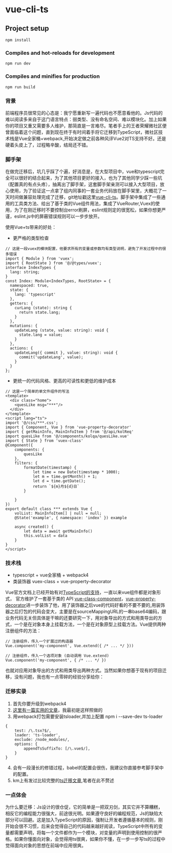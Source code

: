 # vue-cli-ts

## Project setup
```
npm install
```

### Compiles and hot-reloads for development
```
npm run dev
```

### Compiles and minifies for production
```
npm run build
```


### 背景
前端程序员很常见的心态是：我宁愿重新写一遍代码也不愿意看他的。Js代码的难以阅读多来自于这门语言特点：弱类型、没有命名空间、难以模块化。加上如果你的项目又重又需要多人维护，那简直是一言难尽。笔者手上的王者荣耀微社区便曾面临着这个问题，直到现在终于有时间着手将它迁移到TypeScript，微社区技术栈是Vue全家桶+webpack,开始决定做之前各种风评Vue2对TS支持不好。还是硬着头皮上了，过程略辛酸，结局还不错。

### 脚手架
在做完迁移后，坑几乎踩了个遍，好消息是，在大型项目中，vue和typescript完全可以很好的结合起来，为了其他项目更好的接入，也为了其他同学少踩一些坑（配置真的有点头疼），抽离出了脚手架，这套脚手架亲测可以接入大型项目，放心使用，为了验证这一点拿了组内同事的一套业务代码放在脚手架里，大概花了一天时间做兼容处理完成了迁移，git地址戳这里[vue-cli-ts](https://git.code.tencent.com/slugteam/vue-cli-ts/)。脚手架中集成了一些通用的工具类方法、给出了基于类的Vue组件用法，集成了VueRouter,Vuex的使用，为了在刚迁移时不要控制台error刷屏，eslint规则定的很宽松，如果你想更严谨，eslint.js中的屏蔽错误规则可以一步步放开。

使用Vue+ts带来的好处：
- 更严格的类型检查
```
// 这是一段vuex的模块配置，他要求所有的变量或参数均有类型说明，避免了开发过程中的很多错误
import { Module } from 'vuex';
import { RootState } from '@/@types/vuex';
interface IndexTypes {
  lang: string;
}
const Index: Module<IndexTypes, RootState> = {
  namespaced: true,
  state: {
    lang: 'typescript'
  },
  getters: {
    curLang (state): string {
      return state.lang;
    }
  },
  mutations: {
    updateLang (state, value: string): void {
      state.lang = value;
    }
  },
  actions: {
    updateLang({ commit }, value: string): void {
      commit('updateLang', value);
    }
  }
};
```
- 更统一的代码风格、更高的可读性和更低的维护成本
```
// 这是一个简单的单文件组件的写法
<template>
  <div class="home">
    <quesLike msg="***"/>
  </div>
</template>
<script lang="ts">
import '@/css/***.css';
import { Component, Vue } from 'vue-property-decorator'
import { getMainInfo, MainInfoItem } from '@/api/kolReq'
import quesLike from '@/components/kolqa/quesLike.vue'
import { State } from 'vuex-class'
@Component({
	components: {
		quesLike
	},
	filters: {
		formatDate(timestamp) {
			let time = new Date(timestamp * 1000);
			let m = time.getMonth() + 1;
			let d = time.getDate();
			return `${m}月${d}日`
		}

	}
})
export default class *** extends Vue {
	volList: MainInfoItem[] | null = null;
    @State('example', { namespace: 'index' }) example

	async created() {
		let data = await getMainInfo()
		this.volList = data
	}
}
</script>
```

### 技术栈
- typescript + vue全家桶 + webpack4
- 类装饰器 vuex-class + vue-property-decorator

Vue官方文档上已经开始有对[TypeScript的支持](https://cn.vuejs.org/v2/guide/typescript.html)，一直以来vue组件都是对象形式， 官方维护了一套基于类的 API [vue-class-component](https://github.com/vuejs/vue-class-component)，[vue-property-decorator](https://github.com/kaorun343/vue-property-decorator)进一步装饰了他，用了装饰器之后vue的代码好看的不要不要的,用装饰器之后打包的代码会变大，主要是在sourceMappingURL的一串base64编码，跟业务代码无关但具体是干嘛的还要研究一下，用对象导出的方式和用类导出的方式，一个是在对象本身上挂载方法，一个是在对象原型上挂载方法。Vue提供两种注册组件的方法：
```
// 注册组件，传入一个扩展过的构造器
Vue.component('my-component', Vue.extend({ /* ... */ }))

// 注册组件，传入一个选项对象 (自动调用 Vue.extend)
Vue.component('my-component', { /* ... */ })
```
也就对应用对象导出的方式和用类导出两种方式。当然如果你想基于现有的项目迁移，没有问题，我也有一点零碎的经验分享给你：
### 迁移实录
1. 首先你要升级到webpack4
2. [这里有一篇实用的文章](https://segmentfault.com/a/1190000009630935)，我最初是这样照做的
3. 用webpack打包需要安装tsloader,并加上配置
npm i --save-dev ts-loader
```
{
	test: /\.tsx?$/,
	loader: 'ts-loader',
	exclude: /node_modules/,
	options: {
	  	appendTsSuffixTo: [/\.vue$/],
	}
}
```
4. 会有一段漫长的修错过程，babel的配置会很伤，我建议你直接参考脚手架中的配置。
5. km上有发过比较完整的[ts迁移文章](http://km.oa.com/group/26265/articles/show/370224),笔者在此不赘述

### 一点体会
为什么要迁移：Js设计的很仓促，它的简单是一把双刃剑，其实它并不算糟糕，相反它的编程能力很强大，前途很光明。如果遵守良好的编程规范，Js的缺陷大部分可以回避。这是加入TypeScript的原因，强制让开发者遵循基本的规则，刚开始会很不习惯，后来会觉得自己的代码越来越好阅读，TypeScript中所有的变量都需要声明，将每一个文件都作为一个模块，对变量的声明到使用控制的很严格。如果你懂面向对象，会觉得用ts很爽，如果你不懂，在一步一步写ts的过程中觉得面向对象的思想在前端中应用很爽。


